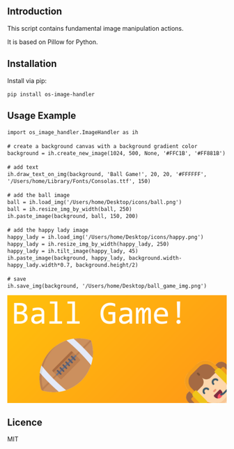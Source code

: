 Introduction
------------

This script contains fundamental image manipulation actions. 

It is based on Pillow for Python.

## Installation
Install via pip:

    pip install os-image-handler 
    
## Usage Example       
    import os_image_handler.ImageHandler as ih
    
    # create a background canvas with a background gradient color
    background = ih.create_new_image(1024, 500, None, '#FFC1B', '#FF881B')
    
    # add text
    ih.draw_text_on_img(background, 'Ball Game!', 20, 20, '#FFFFFF', '/Users/home/Library/Fonts/Consolas.ttf', 150)
    
    # add the ball image
    ball = ih.load_img('/Users/home/Desktop/icons/ball.png')
    ball = ih.resize_img_by_width(ball, 250)
    ih.paste_image(background, ball, 150, 200)
    
    # add the happy lady image
    happy_lady = ih.load_img('/Users/home/Desktop/icons/happy.png')
    happy_lady = ih.resize_img_by_width(happy_lady, 250)
    happy_lady = ih.tilt_image(happy_lady, 45)
    ih.paste_image(background, happy_lady, background.width-happy_lady.width*0.7, background.height/2)
    
    # save
    ih.save_img(background, '/Users/home/Desktop/ball_game_img.png')


![output](/images/ball_game_img.png)
## Licence
MIT